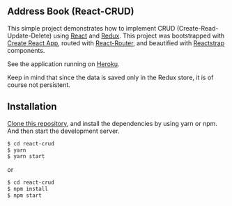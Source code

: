 ## Address Book (React-CRUD)

This simple project demonstrates how to implement CRUD (Create-Read-Update-Delete) using [React](https://reactjs.org/) and [Redux](http://redux.js.org/). This project was bootstrapped with [Create React App](https://github.com/facebookincubator/create-react-app), routed with [React-Router](https://github.com/ReactTraining/react-router), and beautified with [Reactstrap](https://reactstrap.github.io/) components.


See the application running on [Heroku](https://react-address-book.herokuapp.com/).


Keep in mind that since the data is saved only in the Redux store, it is of course not persistent.


## Installation

[Clone this repository](https://help.github.com/articles/cloning-a-repository/), and install the dependencies by using yarn or npm. And then start the development server.


```sh
$ cd react-crud
$ yarn
$ yarn start
```

or

```sh
$ cd react-crud
$ npm install
$ npm start
```